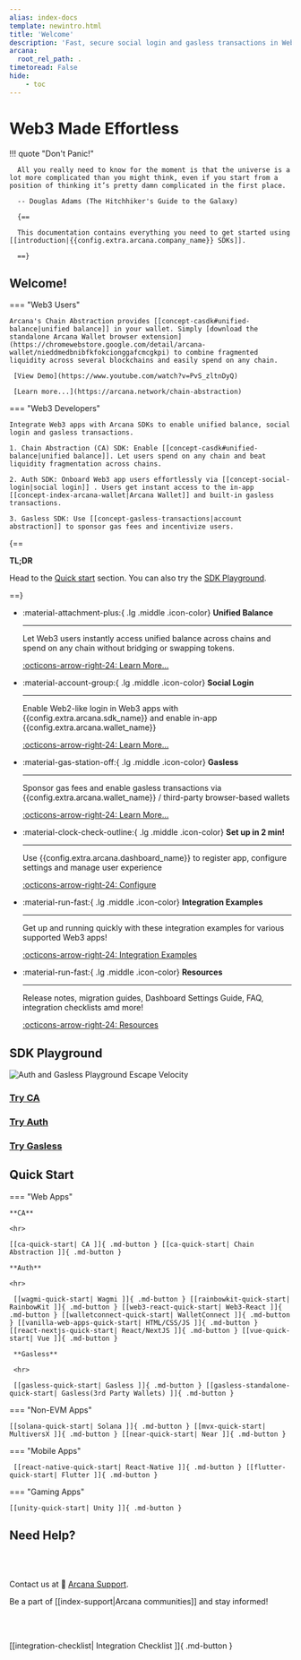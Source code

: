 ```yaml
---
alias: index-docs
template: newintro.html
title: 'Welcome'
description: 'Fast, secure social login and gasless transactions in Web3 apps.'
arcana:
  root_rel_path: .
timetoread: False
hide: 
    - toc
---
```


# Web3 Made Effortless

!!! quote "Don't Panic!"

      All you really need to know for the moment is that the universe is a lot more complicated than you might think, even if you start from a position of thinking it’s pretty damn complicated in the first place.

      -- Douglas Adams (The Hitchhiker's Guide to the Galaxy)

      {==

      This documentation contains everything you need to get started using [[introduction|{{config.extra.arcana.company_name}} SDKs]].

      ==}

## Welcome!

=== "Web3 Users"

    Arcana's Chain Abstraction provides [[concept-casdk#unified-balance|unified balance]] in your wallet. Simply [download the standalone Arcana Wallet browser extension](https://chromewebstore.google.com/detail/arcana-wallet/nieddmedbnibfkfokcionggafcmcgkpi) to combine fragmented liquidity across several blockchains and easily spend on any chain. 
    
     [View Demo](https://www.youtube.com/watch?v=PvS_zltnDyQ) 
   
     [Learn more...](https://arcana.network/chain-abstraction)

=== "Web3 Developers"

    Integrate Web3 apps with Arcana SDKs to enable unified balance, social login and gasless transactions.
    
    1. Chain Abstraction (CA) SDK: Enable [[concept-casdk#unified-balance|unified balance]]. Let users spend on any chain and beat liquidity fragmentation across chains. 
    
    2. Auth SDK: Onboard Web3 app users effortlessly via [[concept-social-login|social login]] . Users get instant access to the in-app [[concept-index-arcana-wallet|Arcana Wallet]] and built-in gasless transactions.

    3. Gasless SDK: Use [[concept-gasless-transactions|account abstraction]] to sponsor gas fees and incentivize users.

{==

**TL;DR**

Head to the [Quick start](#quick-start) section. You can also try the [SDK Playground](#sdk-playground).

==}

<div class="grid cards" markdown>

-   :material-attachment-plus:{ .lg .middle .icon-color} __Unified Balance__

    ---

    Let Web3 users instantly access unified balance across chains and spend on any chain without bridging or swapping tokens.

    [:octicons-arrow-right-24: Learn More...]({{page.meta.arcana.root_rel_path}}/concepts/casdk.md#unified-balance)

-   :material-account-group:{ .lg .middle .icon-color} __Social Login__

    ---

    Enable Web2-like login in Web3 apps with {{config.extra.arcana.sdk_name}} and enable in-app {{config.extra.arcana.wallet_name}}

    [:octicons-arrow-right-24: Learn More...]({{page.meta.arcana.root_rel_path}}/concepts/social-login.md)

-   :material-gas-station-off:{ .lg .middle .icon-color} __Gasless__

    ---

    Sponsor gas fees and enable gasless transactions via {{config.extra.arcana.wallet_name}} / third-party browser-based wallets

    [:octicons-arrow-right-24: Learn More...]({{page.meta.arcana.root_rel_path}}/concepts/gasless-ops.md)

-   :material-clock-check-outline:{ .lg .middle .icon-color} __Set up in 2 min!__

    ---

    Use {{config.extra.arcana.dashboard_name}} to register app, configure settings and manage user experience

    [:octicons-arrow-right-24: Configure]({{page.meta.arcana.root_rel_path}}/setup/config-dApp-with-db.md)

-   :material-run-fast:{ .lg .middle .icon-color} __Integration Examples__

    ---

    Get up and running quickly with these integration examples for various supported Web3 apps!

    [:octicons-arrow-right-24: Integration Examples](https://github.com/arcana-network/auth-examples)

-   :material-run-fast:{ .lg .middle .icon-color} __Resources__

    ---

    Release notes, migration guides, Dashboard Settings Guide, FAQ, integration checklists amd more!

    [:octicons-arrow-right-24: Resources](http://localhost:8000/relnotes/latest-auth-release-note/)


</div>

## SDK Playground

<div class="tx-hero-container">
    <img src="{{config.extra.arcana.img_dir}}/escape_velocity_arcana_ca.{{config.extra.arcana.img_png}}" alt="Auth and Gasless Playground Escape Velocity"></img>
</div>

<div class="tx-hero-container">
    <div class="tx-hero-content">
        <a href="/auth/auth-try-now/">
        <div class="tx-try-now-button-pink a-link-items">
            <h3 style="color: var(--md-an-gray-light-color)">Try CA</h3>
        </div>
        </a>
    </div>
    <div class="tx-hero-content">
        <a href="/auth/auth-try-now/">
        <div class="tx-try-now-button-blue a-link-items">
            <h3 style="color: var(--md-an-gray-light-color)">Try Auth</h3>
        </div>
        </a>
    </div>
    <div class="tx-hero-content">
        <a href="/gasless/gl-try-now/">
            <div class="tx-try-now-button-green a-link-items">
                <h3 style="color: var(--md-an-gray-light-color)">Try Gasless</h3>
            </div>
        </a>
    </div>
</div>

## Quick Start

=== "Web Apps"

    **CA**

    <hr>

    [[ca-quick-start| CA ]]{ .md-button } [[ca-quick-start| Chain Abstraction ]]{ .md-button } 

    **Auth**

    <hr>

     [[wagmi-quick-start| Wagmi ]]{ .md-button } [[rainbowkit-quick-start| RainbowKit ]]{ .md-button } [[web3-react-quick-start| Web3-React ]]{ .md-button } [[walletconnect-quick-start| WalletConnect ]]{ .md-button } [[vanilla-web-apps-quick-start| HTML/CSS/JS ]]{ .md-button } [[react-nextjs-quick-start| React/NextJS ]]{ .md-button } [[vue-quick-start| Vue ]]{ .md-button }
     
     **Gasless**
   
     <hr>

     [[gasless-quick-start| Gasless ]]{ .md-button } [[gasless-standalone-quick-start| Gasless(3rd Party Wallets) ]]{ .md-button }

=== "Non-EVM Apps"

    [[solana-quick-start| Solana ]]{ .md-button } [[mvx-quick-start| MultiversX ]]{ .md-button } [[near-quick-start| Near ]]{ .md-button }

=== "Mobile Apps"

     [[react-native-quick-start| React-Native ]]{ .md-button } [[flutter-quick-start| Flutter ]]{ .md-button }

=== "Gaming Apps"

    [[unity-quick-start| Unity ]]{ .md-button }

## Need Help?

</br>
</br>

Contact us at 📨 [Arcana Support](mailto:support@arcana.network). 

Be a part of [[index-support|Arcana communities]] and stay informed!

</br>
</br>

[[integration-checklist| Integration Checklist ]]{ .md-button }